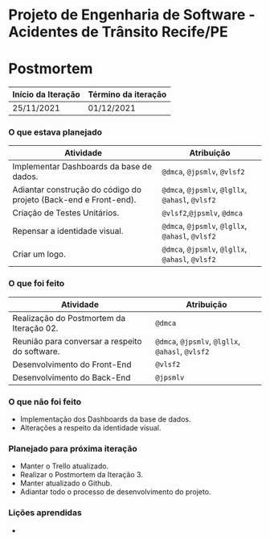# Projeto de Engenharia de Software - Acidentes de Trânsito Recife/PE

# Postmortem

Início da Iteração | Término da iteração
------------ | -------------
25/11/2021 | 01/12/2021


### O que estava planejado
| Atividade | Atribuição |
| --- | --- |
| Implementar Dashboards da base de dados. | `@dmca`, `@jpsmlv`, `@vlsf2` |
| Adiantar construção do código do projeto (Back-end e Front-end). | `@dmca`, `@jpsmlv`, `@lgllx`, `@ahasl`, `@vlsf2` |
| Criação de Testes Unitários. | `@vlsf2`,`@jpsmlv`, `@dmca`  |
| Repensar a identidade visual. | `@dmca`, `@jpsmlv`, `@lgllx`, `@ahasl`, `@vlsf2` |
| Criar um logo. |  `@dmca`, `@jpsmlv`, `@lgllx`, `@ahasl`, `@vlsf2`  |


### O que foi feito
| Atividade | Atribuição |
| --- | --- |
| Realização do Postmortem da Iteração 02. | `@dmca` |
| Reunião para conversar a respeito do software. |  `@dmca`, `@jpsmlv`, `@lgllx`, `@ahasl`, `@vlsf2` |
| Desenvolvimento do Front-End | `@vlsf2` |
| Desenvolvimento do Back-End | `@jpsmlv` |

### O que não foi feito
* Implementação dos Dashboards da base de dados.
* Alterações a respeito da identidade visual.

### Planejado para próxima iteração
* Manter o Trello atualizado.
* Realizar o Postmortem da Iteração 3.
* Manter atualizado o Github.
* Adiantar todo o processo de desenvolvimento do projeto.

### Lições aprendidas
* 
